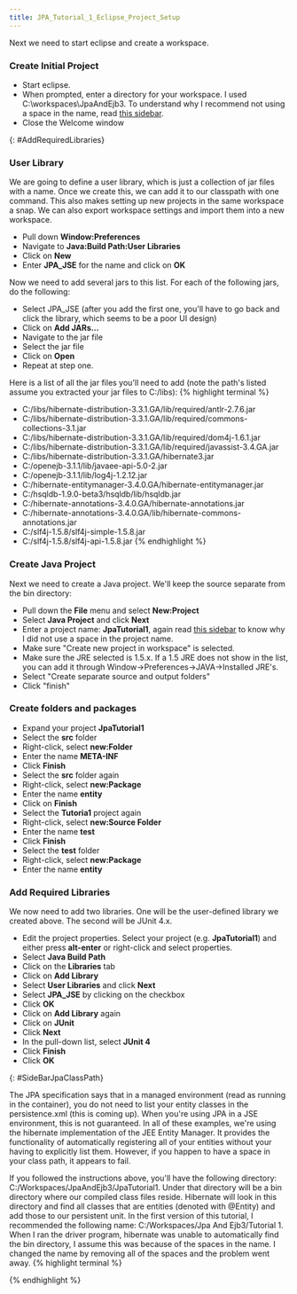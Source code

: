 ```yaml
---
title: JPA_Tutorial_1_Eclipse_Project_Setup
---
```

Next we need to start eclipse and create a workspace.

### Create Initial Project
* Start eclipse.
* When prompted, enter a directory for your workspace. I used C:\workspaces\JpaAndEjb3. To understand why I recommend not using a space in the name, read [this sidebar](JPA_Tutorial_1_Getting_Started#SideBarJpaClassPath).
* Close the Welcome window

{: #AddRequiredLibraries}
### User Library
We are going to define a user library, which is just a collection of jar files with a name. 
Once we create this, we can add it to our classpath with one command. This also makes setting 
up new projects in the same workspace a snap. We can also export workspace settings and import them into a new workspace.
* Pull down **Window:Preferences**
* Navigate to **Java:Build Path:User Libraries**
* Click on **New**
* Enter **JPA_JSE** for the name and click on **OK**

Now we need to add several jars to this list. For each of the following jars, do the following:
* Select JPA_JSE (after you add the first one, you'll have to go back and click the library, which seems to be a poor UI design)
* Click on **Add JARs...**
* Navigate to the jar file
* Select the jar file
* Click on **Open**
* Repeat at step one.

Here is a list of all the jar files you'll need to add (note the path's listed assume you extracted your jar files to C:/libs):
{% highlight terminal %}
* C:/libs/hibernate-distribution-3.3.1.GA/lib/required/antlr-2.7.6.jar
* C:/libs/hibernate-distribution-3.3.1.GA/lib/required/commons-collections-3.1.jar
* C:/libs/hibernate-distribution-3.3.1.GA/lib/required/dom4j-1.6.1.jar
* C:/libs/hibernate-distribution-3.3.1.GA/lib/required/javassist-3.4.GA.jar
* C:/libs/hibernate-distribution-3.3.1.GA/hibernate3.jar
* C:/openejb-3.1.1/lib/javaee-api-5.0-2.jar
* C:/openejb-3.1.1/lib/log4j-1.2.12.jar
* C:/hibernate-entitymanager-3.4.0.GA/hibernate-entitymanager.jar
* C:/hsqldb-1.9.0-beta3/hsqldb/lib/hsqldb.jar
* C:/hibernate-annotations-3.4.0.GA/hibernate-annotations.jar
* C:/hibernate-annotations-3.4.0.GA/lib/hibernate-commons-annotations.jar
* C:/slf4j-1.5.8/slf4j-simple-1.5.8.jar
* C:/slf4j-1.5.8/slf4j-api-1.5.8.jar
{% endhighlight %}

### Create Java Project
Next we need to create a Java project. We'll keep the source separate from the bin directory:
* Pull down the **File** menu and select **New:Project**
* Select **Java Project** and click **Next**
* Enter a project name: **JpaTutorial1**, again read [this sidebar](JPA_Tutorial_1_Getting_Started#SideBarJpaClassPath) to know why I did not use a space in the project name.
* Make sure "Create new project in workspace" is selected.
* Make sure the JRE selected is 1.5.x.   If a 1.5 JRE does not show in the list, you can add it through Window->Preferences->JAVA->Installed JRE's.
* Select "Create separate source and output folders"
* Click "finish"

### Create folders and packages
* Expand your project **JpaTutorial1**
* Select the **src** folder
* Right-click, select **new:Folder**
* Enter the name **META-INF**
* Click **Finish**
* Select the **src** folder again
* Right-click, select **new:Package**
* Enter the name **entity**
* Click on **Finish**
* Select the **Tutoria1** project again
* Right-click, select **new:Source Folder**
* Enter the name **test**
* Click **Finish**
* Select the **test** folder
* Right-click, select **new:Package**
* Enter the name **entity**

### Add Required Libraries
We now need to add two libraries. One will be the user-defined library we created above. The second will be JUnit 4.x.

* Edit the project properties. Select your project (e.g. **JpaTutorial1**) and either press **alt-enter** or right-click and select properties.
* Select **Java Build Path**
* Click on the **Libraries** tab
* Click on **Add Library**
* Select **User Libraries** and click **Next**
* Select **JPA_JSE** by clicking on the checkbox
* Click **OK**
* Click on **Add Library** again
* Click on **JUnit**
* Click **Next**
* In the pull-down list, select **JUnit 4**
* Click **Finish**
* Click **OK**

{: #SideBarJpaClassPath}
<aside>
The JPA specification says that in a managed environment (read as running in the container), you do not need to list your entity classes in the persistence.xml (this is coming up). When you're using JPA in a JSE environment, this is not guaranteed. In all of these examples, we're using the hibernate implementation of the JEE Entity Manager. It provides the functionality of automatically registering all of your entities without your having to explicitly list them. However, if you happen to have a space in your class path, it appears to fail.

If you followed the instructions above, you'll have the following directory: C:/Workspaces/JpaAndEjb3/JpaTutorial1. Under that directory will be a bin directory where our compiled class files reside. Hibernate will look in this directory and find all classes that are entities (denoted with @Entity) and add those to our persistent unit. In the first version of this tutorial, I recommended the following name: C:/Workspaces/Jpa And Ejb3/Tutorial 1. When I ran the driver program, hibernate was unable to automatically find the bin directory, I assume this was because of the spaces in the name. I changed the name by removing all of the spaces and the problem went away.
{% highlight terminal %}
   
{% endhighlight %}
</aside>
